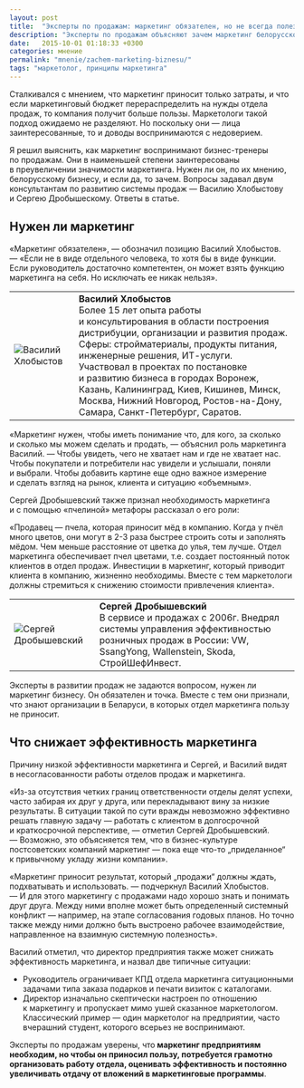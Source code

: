 ```yaml
---
layout: post
title:  "Эксперты по продажам: маркетинг обязателен, но не всегда полезен"
description: "Эксперты по продажам объясняют зачем маркетинг белорусскому бизнесу и почему он иногда не приносит пользу компании. "
date:   2015-10-01 01:18:33 +0300
categories: мнение
permalink: "mnenie/zachem-marketing-biznesu/"
tags: "маркетолог, принципы маркетинга"
---
```


<p>Сталкивался с&nbsp;мнением, что маркетинг приносит только затраты, и&nbsp;что если маркетинговый бюджет перераспределить на&nbsp;нужды отдела продаж, то&nbsp;компания получит больше пользы. Маркетологи такой подход ожидаемо не&nbsp;разделяют. Но&nbsp;поскольку они&nbsp;— лица заинтересованные, то&nbsp;и&nbsp;доводы воспринимаются с&nbsp;недоверием.</p>
<p>Я&nbsp;решил выяснить, как маркетинг воспринимают бизнес-тренеры по&nbsp;продажам. Они в&nbsp;наименьшей степени заинтересованы в&nbsp;преувеличении значимости маркетинга. Нужен&nbsp;ли он, по&nbsp;их&nbsp;мнению, белорусскому бизнесу, и&nbsp;если&nbsp;да, то&nbsp;зачем. Вопросы задавал двум консультантам по&nbsp;развитию системы продаж&nbsp;— Василию Хлобыстову и&nbsp;Сергею Дробышескому. Ответы в&nbsp;статье.</p> <!--more-->
<h2>Нужен&nbsp;ли маркетинг</h2>
<p>«Маркетинг обязателен»,&nbsp;— обозначил позицию Василий Хлобыстов. —&nbsp;«Если не&nbsp;в&nbsp;виде отдельного человека, то&nbsp;хотя&nbsp;бы в&nbsp;виде функции. Если руководитель достаточно компетентен, он&nbsp;может взять функцию маркетинга на&nbsp;себя. Но&nbsp;исключать ее&nbsp;никак нельзя».</p>
<table> 
<tbody> 
<tr> 
<td> <img scr="/images/ex1.png" alt="Василий Хлобыстов"> </td>
<td class="a_b"><strong>Василий Хлобыстов </strong><br/>
 Более 15&nbsp;лет опыта работы и&nbsp;консультирования в&nbsp;области построения дистрибуции, организации и&nbsp;развития продаж. Сферы: стройматериалы, продукты питания, инженерные решения, ИТ-услуги.<br/>
 Участвовал в&nbsp;проектах по&nbsp;постановке и&nbsp;развитию бизнеса в&nbsp;городах Воронеж, Казань, Калининград, Киев, Кишинев, Минск, Москва, Нижний Новгород, Ростов-на-Дону, Самара, Санкт-Петербург, Саратов. 
</td>
 </tr>
 </tbody>
 </table>
 «Маркетинг нужен, чтобы иметь понимание что, для кого, за&nbsp;сколько и&nbsp;сколько мы&nbsp;можем сделать и&nbsp;продать,&nbsp;— объяснил роль маркетинга Василий. —&nbsp;Чтобы увидеть, чего не&nbsp;хватает нам и&nbsp;где не&nbsp;хватает нас. Чтобы покупатели и&nbsp;потребители нас увидели и&nbsp;услышали, поняли и&nbsp;выбрали. Чтобы добавить картине еще одно важное измерение и&nbsp;сделать взгляд на&nbsp;рынок, клиента и&nbsp;ситуацию «объемным». 
<p>Сергей Дробышевский также признал необходимость маркетинга и&nbsp;с&nbsp;помощью «пчелиной» метафоры рассказал о&nbsp;его роли:</p>
<p>«Продавец&nbsp;— пчела, которая приносит мёд в&nbsp;компанию. Когда у&nbsp;пчёл много цветов, они могут в&nbsp;<nobr>2-3</nobr> раза быстрее строить соты и&nbsp;заполнять мёдом. Чем меньше расстояние от&nbsp;цветка до&nbsp;улья, тем лучше. Отдел маркетинга обеспечивает пчел цветами, т.е. создает постоянный поток клиентов в&nbsp;отдел продаж. Инвестиции в&nbsp;маркетинг, который приводит клиента в&nbsp;компанию, жизненно необходимы. Вместе с&nbsp;тем маркетологи должны стремиться к&nbsp;снижению стоимости привлечения клиента».</p>
<table> 
<tbody> 
<tr> 
<td><img scr="/images/ex2.png" alt="Сергей Дробышевский"></td>
<td class="a_b"><strong>Сергей Дробышевский</strong><br/>
В&nbsp;сервисе и&nbsp;продажах с&nbsp;2006г. Внедрял системы управления эффективностью розничных продаж в&nbsp;России: VW, SsangYong, Wallenstein, Skoda, СтройШефИнвест. 
</td>
 </tr>
</tbody>
 </table>
<p>Эксперты в&nbsp;развитии продаж не&nbsp;задаются вопросом, нужен&nbsp;ли маркетинг бизнесу. Он&nbsp;обязателен и&nbsp;точка. Вместе с&nbsp;тем они признали, что знают организации в&nbsp;Беларуси, в&nbsp;которых отдел маркетинга пользу не&nbsp;приносит.</p>
<h2>Что снижает эффективность маркетинга</h2>
<p>Причину низкой эффективности маркетинга и&nbsp;Сергей, и&nbsp;Василий видят в&nbsp;несогласованности работы отделов продаж и&nbsp;маркетинга.</p>
<p>«Из-за отсутствия четких границ ответственности отделы делят успехи, часто забирая их&nbsp;друг у&nbsp;друга, или перекладывают вину за&nbsp;низкие результаты. В&nbsp;ситуации такой по&nbsp;сути вражды невозможно эффективно решать главную задачу&nbsp;— работать с&nbsp;клиентом в&nbsp;долгосрочной и&nbsp;краткосрочной перспективе,&nbsp;— отметил Сергей Дробышевский. —&nbsp;Возможно, это объясняется тем, что в&nbsp;бизнес-культуре постсоветских компаний маркетинг&nbsp;— пока еще что-то „приделанное“ к&nbsp;привычному укладу жизни компании».</p>
<p>«Маркетинг приносит результат, который „продажи“ должны ждать, подхватывать и&nbsp;использовать. —&nbsp;подчеркнул Василий Хлобыстов. —&nbsp;И&nbsp;для этого маркетингу с&nbsp;продажами надо хорошо знать и&nbsp;понимать друг друга. Между ними вполне может быть определенный системный конфликт&nbsp;— например, на&nbsp;этапе согласования годовых планов. Но&nbsp;точно также между ними должно быть выстроено рабочее взаимодействие, направленное на&nbsp;взаимную системную полезность».</p>
<p>Василий отметил, что директор предприятия также может снижать эффективность маркетинга, и&nbsp;назвал две типичные ситуации:</p>
<ul> 
	<li>Руководитель ограничивает КПД отдела маркетинга ситуационными задачами типа заказа подарков и&nbsp;печати визиток с&nbsp;каталогами.</li>
	<li>Директор изначально скептически настроен по&nbsp;отношению к&nbsp;маркетингу и&nbsp;пропускает мимо ушей сказанное маркетологом. Классический пример&nbsp;— один маркетолог на&nbsp;предприятии, часто вчерашний студент, которого всерьез не&nbsp;воспринимают.</li>
 </ul>
<p>Эксперты по&nbsp;продажам уверены, что<strong> маркетинг предприятиям необходим, но&nbsp;чтобы он&nbsp;приносил пользу, потребуется грамотно организовать работу отдела, оценивать эффективность и&nbsp;постоянно увеличивать отдачу от&nbsp;вложений в&nbsp;маркетинговые программы</strong>.</p>
